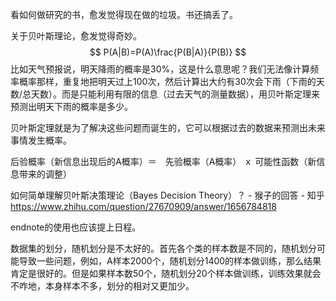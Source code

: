 看如何做研究的书，愈发觉得现在做的垃圾。书还搞丢了。

关于贝叶斯理论，愈发觉得奇妙。
$$
P(A|B)=P(A)\frac{P(B|A)}{P(B)}
$$
比如天气预报说，明天降雨的概率是30%，这是什么意思呢？我们无法像计算频率概率那样，重复地把明天过上100次，然后计算出大约有30次会下雨（下雨的天数/总天数）。而是只能利用有限的信息（过去天气的测量数据），用贝叶斯定理来预测出明天下雨的概率是多少。

贝叶斯定理就是为了解决这些问题而诞生的，它可以根据过去的数据来预测出未来事情发生概率。

后验概率（新信息出现后的A概率）＝　先验概率（A概率） ｘ 可能性函数（新信息带来的调整）

如何简单理解贝叶斯决策理论（Bayes Decision Theory）？ - 猴子的回答 - 知乎 https://www.zhihu.com/question/27670909/answer/1656784818

endnote的使用也应该提上日程。

数据集的划分，随机划分是不太好的。首先各个类的样本数是不同的，随机划分可能导致一些问题，例如，A样本2000个，随机划分1400的样本做训练，那么结果肯定是很好的。但是如果样本数50个，随机划分20个样本做训练，训练效果就会不咋地，本身样本不多，划分的相对又更加少。